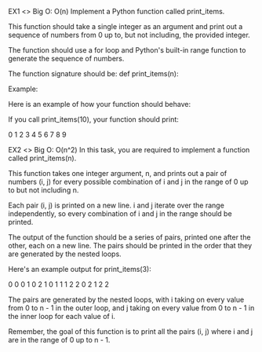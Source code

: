 EX1 
<> Big O: O(n)
Implement a Python function called print_items.

This function should take a single integer as an argument and print out a sequence of numbers from 0 up to, but not including, the provided integer.

The function should use a for loop and Python's built-in range function to generate the sequence of numbers.

The function signature should be: def print_items(n):


Example:

Here is an example of how your function should behave:


If you call print_items(10), your function should print:

0
1
2
3
4
5
6
7
8
9

EX2
<> Big O: O(n^2)
In this task, you are required to implement a function called print_items(n).

This function takes one integer argument, n, and prints out a pair of numbers (i, j) for every possible combination of i and j in the range of 0 up to but not including n.

Each pair (i, j) is printed on a new line. i and j iterate over the range independently, so every combination of i and j in the range should be printed.

The output of the function should be a series of pairs, printed one after the other, each on a new line. The pairs should be printed in the order that they are generated by the nested loops.

Here's an example output for print_items(3):

0 0
0 1
0 2
1 0
1 1
1 2
2 0
2 1
2 2


The pairs are generated by the nested loops, with i taking on every value from 0 to n - 1 in the outer loop, and j taking on every value from 0 to n - 1 in the inner loop for each value of i.

Remember, the goal of this function is to print all the pairs (i, j) where i and j are in the range of 0 up to n - 1.
